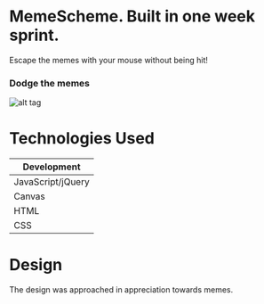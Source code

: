 # MemeScheme. Built in one week sprint.
Escape the memes with your mouse without being hit! 

### Dodge the memes
![alt tag](http://i1181.photobucket.com/albums/x425/Chav3zzz/meme1_zpshk54n2zq.png "Memes")

# Technologies Used

| Development   | 
| ------------- |
| JavaScript/jQuery | 
| Canvas        |
| HTML          |
| CSS           |

# Design
The design was approached in appreciation towards memes.

